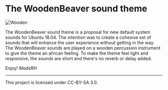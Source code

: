 # The WoodenBeaver sound theme

![Wooden](/banner.png)

The WoodenBeaver sound theme is a proposal for new default system sounds for Ubuntu 18.04. The intention was to create a cohesive set of sounds that will enhance the user experience without getting in the way. The WoodenBeaver sounds are played on a wooden percussion instrument to give the theme an african feeling. To make the theme feel light and responsive, the sounds are short and there's no reverb or delay added.

Enjoy!
_MadsRH_

---

This project is licensed under CC-BY-SA 3.0.